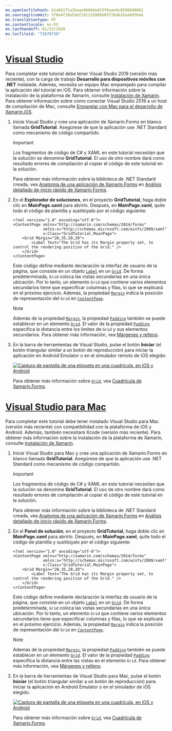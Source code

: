 ```yaml
---
ms.openlocfilehash: b1a041f1a2baae9b06de023f6eae9c6598b80061
ms.sourcegitcommit: 3f0e4f10e5def19122588bb05f26ab2baa9df6eb
ms.translationtype: HT
ms.contentlocale: es-ES
ms.lasthandoff: 01/23/2020
ms.locfileid: "72678738"
---
```

# <a name="visual-studiotabvswin"></a>[Visual Studio](#tab/vswin)

Para completar este tutorial debe tener Visual Studio 2019 (versión más reciente), con la carga de trabajo **Desarrollo para dispositivos móviles con .NET** instalada. Además, necesita un equipo Mac emparejado para compilar la aplicación del tutorial en iOS. Para obtener información sobre la instalación de la plataforma de Xamarin, consulte [Instalación de Xamarin](~/get-started/installation/index.md). Para obtener información sobre cómo conectar Visual Studio 2019 a un host de compilación de Mac, consulte [Emparejar con Mac para el desarrollo de Xamarin.iOS](~/ios/get-started/installation/windows/connecting-to-mac/index.md).

1. Inicie Visual Studio y cree una aplicación de Xamarin.Forms en blanco llamada **GridTutorial**. Asegúrese de que la aplicación use .NET Standard como mecanismo de código compartido.

    > [!IMPORTANT]
    > Los fragmentos de código de C# y XAML en este tutorial necesitan que la solución se denomine **GridTutorial**. El uso de otro nombre dará como resultado errores de compilación al copiar el código de este tutorial en la solución.

    Para obtener más información sobre la biblioteca de .NET Standard creada, vea [Anatomía de una aplicación de Xamarin.Forms](~/get-started/first-app/index.md) en [Análisis detallado de inicio rápido de Xamarin.Forms](~/get-started/first-app/index.md).

1. En el **Explorador de soluciones**, en el proyecto **GridTutorial**, haga doble clic en **MainPage.xaml** para abrirlo. Después, en **MainPage.xaml**, quite todo el código de plantilla y sustitúyalo por el código siguiente:

    ```xaml
    <?xml version="1.0" encoding="utf-8"?>
    <ContentPage xmlns="http://xamarin.com/schemas/2014/forms"
                 xmlns:x="http://schemas.microsoft.com/winfx/2009/xaml"
                 x:Class="GridTutorial.MainPage">
        <Grid Margin="20,35,20,20">
            <Label Text="The Grid has its Margin property set, to control the rendering position of the Grid." />
        </Grid>
    </ContentPage>
    ```

    Este código define mediante declaración la interfaz de usuario de la página, que consiste en un objeto [`Label`](xref:Xamarin.Forms.Label) en un [`Grid`](xref:Xamarin.Forms.Grid). De forma predeterminada, `Grid` coloca las vistas secundarias en una única ubicación. Por lo tanto, un elemento `Grid` que contiene varios elementos secundarios tiene que especificar columnas y filas, lo que se explicará en el próximo ejercicio. Además, la propiedad [`Margin`](xref:Xamarin.Forms.View.Margin) indica la posición de representación del `Grid` en [`ContentPage`](xref:Xamarin.Forms.ContentPage).

    > [!NOTE]
    > Además de la propiedad [`Margin`](xref:Xamarin.Forms.View.Margin), la propiedad [`Padding`](xref:Xamarin.Forms.Layout.Padding) también se puede establecer en un elemento [`Grid`](xref:Xamarin.Forms.Grid). El valor de la propiedad [`Padding`](xref:Xamarin.Forms.Layout.Padding) especifica la distancia entre los límites de `Grid` y sus elementos secundarios. Para obtener más información, vea [Márgenes y relleno](~/xamarin-forms/user-interface/layouts/margin-and-padding.md).

1. En la barra de herramientas de Visual Studio, pulse el botón **Iniciar** (el botón triangular similar a un botón de reproducción) para iniciar la aplicación en Android Emulator o en el simulador remoto de iOS elegido:

    [![Captura de pantalla de una etiqueta en una cuadrícula, en iOS y Android](../images/create-grid.png "Cuadrícula que contiene una etiqueta")](../images/create-grid-large.png#lightbox "Cuadrícula que contiene una etiqueta")

    Para obtener más información sobre [`Grid`](xref:Xamarin.Forms.Grid), vea [Cuadrícula de Xamarin.Forms](~/xamarin-forms/user-interface/layouts/grid.md).

# <a name="visual-studio-for-mactabvsmac"></a>[Visual Studio para Mac](#tab/vsmac)

Para completar este tutorial debe tener instalado Visual Studio para Mac (versión más reciente) con compatibilidad con la plataforma de iOS y Android. Además, también necesitará Xcode (versión más reciente). Para obtener más información sobre la instalación de la plataforma de Xamarin, consulte [Instalación de Xamarin](~/get-started/installation/index.md).

1. Inicie Visual Studio para Mac y cree una aplicación de Xamarin.Forms en blanco llamada **GridTutorial**. Asegúrese de que la aplicación use .NET Standard como mecanismo de código compartido.

    > [!IMPORTANT]
    > Los fragmentos de código de C# y XAML en este tutorial necesitan que la solución se denomine **GridTutorial**. El uso de otro nombre dará como resultado errores de compilación al copiar el código de este tutorial en la solución.

    Para obtener más información sobre la biblioteca de .NET Standard creada, vea [Anatomía de una aplicación de Xamarin.Forms](~/get-started/first-app/index.md) en [Análisis detallado de inicio rápido de Xamarin.Forms](~/get-started/first-app/index.md).

1. En el **Panel de solución**, en el proyecto **GridTutorial**, haga doble clic en **MainPage.xaml** para abrirlo. Después, en **MainPage.xaml**, quite todo el código de plantilla y sustitúyalo por el código siguiente:

    ```xaml
    <?xml version="1.0" encoding="utf-8"?>
    <ContentPage xmlns="http://xamarin.com/schemas/2014/forms"
                 xmlns:x="http://schemas.microsoft.com/winfx/2009/xaml"
                 x:Class="GridTutorial.MainPage">
        <Grid Margin="20,35,20,20">
            <Label Text="The Grid has its Margin property set, to control the rendering position of the Grid." />
        </Grid>
    </ContentPage>
    ```

    Este código define mediante declaración la interfaz de usuario de la página, que consiste en un objeto [`Label`](xref:Xamarin.Forms.Label) en un [`Grid`](xref:Xamarin.Forms.Grid). De forma predeterminada, `Grid` coloca las vistas secundarias en una única ubicación. Por lo tanto, un elemento `Grid` que contiene varios elementos secundarios tiene que especificar columnas y filas, lo que se explicará en el próximo ejercicio. Además, la propiedad [`Margin`](xref:Xamarin.Forms.View.Margin) indica la posición de representación del `Grid` en [`ContentPage`](xref:Xamarin.Forms.ContentPage).

    > [!NOTE]
    > Además de la propiedad [`Margin`](xref:Xamarin.Forms.View.Margin), la propiedad [`Padding`](xref:Xamarin.Forms.Layout.Padding) también se puede establecer en un elemento [`Grid`](xref:Xamarin.Forms.Grid). El valor de la propiedad [`Padding`](xref:Xamarin.Forms.Layout.Padding) especifica la distancia entre las vistas en el elemento `Grid`. Para obtener más información, vea [Márgenes y relleno](~/xamarin-forms/user-interface/layouts/margin-and-padding.md).

1. En la barra de herramientas de Visual Studio para Mac, pulse el botón **Iniciar** (el botón triangular similar a un botón de reproducción) para iniciar la aplicación en Android Emulator o en el simulador de iOS elegido:

    [![Captura de pantalla de una etiqueta en una cuadrícula, en iOS y Android](../images/create-grid.png "Cuadrícula que contiene una etiqueta")](../images/create-grid-large.png#lightbox "Cuadrícula que contiene una etiqueta")

    Para obtener más información sobre [`Grid`](xref:Xamarin.Forms.Grid), vea [Cuadrícula de Xamarin.Forms](~/xamarin-forms/user-interface/layouts/grid.md).
